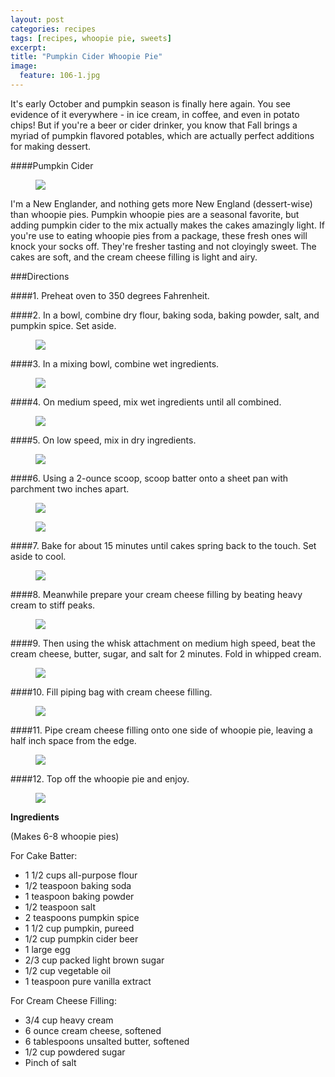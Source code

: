 ```yaml
---
layout: post
categories: recipes
tags: [recipes, whoopie pie, sweets]
excerpt: 
title: "Pumpkin Cider Whoopie Pie"
image:
  feature: 106-1.jpg
---
```


It's early October and pumpkin season is finally here again.  You see evidence of it everywhere - in ice cream, in coffee, and even in potato chips! But if you're a beer or cider drinker, you know that Fall brings a myriad of pumpkin flavored potables, which are actually perfect additions for making dessert.

####Pumpkin Cider
<figure> <img src='/images/106-2.jpg'> </figure>

I'm a New Englander, and nothing gets more New England (dessert-wise) than whoopie pies.  Pumpkin whoopie pies are a seasonal favorite, but adding pumpkin cider to the mix actually makes the cakes amazingly light.  If you're use to eating whoopie pies from a package, these fresh ones will knock your socks off.  They're fresher tasting and not cloyingly sweet.  The cakes are soft, and the cream cheese filling is light and airy.


###Directions

####1. Preheat oven to 350 degrees Fahrenheit.

####2. In a bowl, combine dry flour, baking soda, baking powder, salt, and pumpkin spice.  Set aside.

<figure> <img src='/images/106-3.jpg'> </figure>

####3. In a mixing bowl, combine wet ingredients.

<figure> <img src='/images/106-4.jpg'> </figure>

####4. On medium speed, mix wet ingredients until all combined.
<figure> <img src='/images/106-5.jpg'> </figure>

####5. On low speed, mix in dry ingredients.
<figure> <img src='/images/106-6.jpg'> </figure>

####6. Using a 2-ounce scoop, scoop batter onto a sheet pan with parchment two inches apart. 
<figure> <img src='/images/106-7.jpg'> </figure>

<figure> <img src='/images/106-8.jpg'> </figure>

####7. Bake for about 15 minutes until cakes spring back to the touch. Set aside to cool.
<figure> <img src='/images/106-9.jpg'> </figure>

####8. Meanwhile prepare your cream cheese filling by beating heavy cream to stiff peaks.
<figure> <img src='/images/94-7.jpg'> </figure>

####9. Then using the whisk attachment on medium high speed, beat the cream cheese, butter, sugar, and salt for 2 minutes.  Fold in whipped cream. 
<figure> <img src='/images/106-10.jpg'> </figure>

####10. Fill piping bag with cream cheese filling.
<figure> <img src='/images/106-11.jpg'> </figure>

####11. Pipe cream cheese filling onto one side of whoopie pie, leaving a half inch space from the edge.
<figure> <img src='/images/106-12.jpg'> </figure>

####12. Top off the whoopie pie and enjoy.
<figure> <img src='/images/106-13.jpg'> </figure>



<section class='recipe'>
<p><strong>Ingredients</strong></p>

<p>(Makes 6-8 whoopie pies)</p>

<p>For Cake Batter:</p>

<ul><li>1 1/2 cups all-purpose flour </li><li>1/2 teaspoon baking soda </li><li>1 teaspoon baking powder </li><li>1/2 teaspoon salt </li><li>2 teaspoons pumpkin spice</li><li>1 1/2 cup pumpkin, pureed </li><li>1/2 cup pumpkin cider beer</li><li>1 large egg </li><li>2/3 cup packed light brown sugar</li><li>1/2 cup vegetable oil </li><li>1 teaspoon pure vanilla extract </li></ul>

<p>For Cream Cheese Filling:</p>

<ul><li>3/4 cup heavy cream</li><li>6 ounce cream cheese, softened</li><li>6 tablespoons unsalted butter, softened</li><li>1/2 cup powdered sugar</li><li>Pinch of salt</li></ul></section>